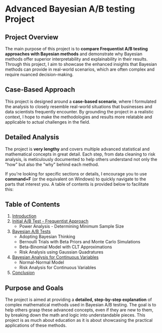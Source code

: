 
# Advanced Bayesian A/B testing Project
## Project Overview

The main purpose of this project is to **compare Frequentist A/B testing approaches with Bayesian methods** and demonstrate why Bayesian methods offer superior interpretability and explainability in their results. Through this project, I aim to showcase the enhanced insights that Bayesian methods can provide in real-world scenarios, which are often complex and require nuanced decision-making.

## Case-Based Approach

This project is designed around a **case-based scenario**, where I formulated the analysis to closely resemble real-world situations that businesses and data scientists frequently encounter. By grounding the project in a realistic context, I hope to make the methodologies and results more relatable and applicable to actual challenges in the field.

## Detailed Analysis

The project is **very lengthy** and covers multiple advanced statistical and mathematical concepts in great detail. Each step, from data cleaning to risk analysis, is meticulously documented to help others understand not only the "how" but also the "why" behind each method. 

If you're looking for specific sections or details, I encourage you to use **command+F** (or the equivalent on Windows) to quickly navigate to the parts that interest you. A table of contents is provided below to facilitate this:

## Table of Contents

1. [Introduction](#introduction)
2. [Initial A/B Test - Frequentist Approach](#frequentist-approach)
   - Power Analysis - Determining Minimum Sample Size
3. [Bayesian A/B Tests](#bayesian-ab-tests)
   - Adopting Bayesian Thinking
   - Bernoulli Trials with Beta Priors and Monte Carlo Simulations
   - Beta-Binomial Model with CLT Approximations
   - Risk Analysis using Gaussian Quadratures
5. [Bayesian Analysis for Continuous Variables](#bayesian-analysis-for-continuous-variables)
   - Normal-Normal Model
   - Risk Analysis for Continuous Variables
6. [Conclusion](#conclusion)

## Purpose and Goals

The project is aimed at providing a **detailed, step-by-step explanation** of complex mathematical methods used in Bayesian A/B testing. The goal is to help others grasp these advanced concepts, even if they are new to them, by breaking down the math and logic into understandable pieces. This project is as much about education as it is about showcasing the practical applications of these methods.
